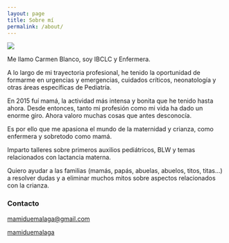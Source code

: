 ```yaml
---
layout: page
title: Sobre mí
permalink: /about/
---
```


<img class="site-avatar" src="{{ site.avatar }}" />

Me llamo Carmen Blanco, soy IBCLC y Enfermera.

A lo largo de mi trayectoria profesional, he tenido la oportunidad de formarme en urgencias y emergencias, cuidados críticos, neonatología y otras áreas específicas de Pediatría.

En 2015 fuí mamá, la actividad más intensa y bonita que he tenido hasta ahora. Desde entonces, tanto mi profesión como mi vida ha dado un enorme giro.
Ahora valoro muchas cosas que antes desconocía.

Es por ello que me apasiona el mundo de la maternidad y crianza, como enfermera y sobretodo como mamá.

Imparto talleres sobre primeros auxilios pediátricos, BLW y temas relacionados con lactancia materna.

Quiero ayudar a las familias (mamás, papás, abuelas, abuelos, titos, titas…) a resolver dudas y a eliminar muchos mitos sobre aspectos relacionados con la crianza.


### Contacto

<p><a href="mailto:{{ site.footer-links.email }}"><i class="svg-icon email"></i> <span class="v-a-50">mamiduemalaga@gmail.com</span></a></p>

<p><a href="https://www.facebook.com/{{ site.footer-links.facebook }}"><i class="svg-icon facebook"></i></a>
<a href="https://instagram.com/{{ site.footer-links.instagram }}"><i class="svg-icon instagram"></i></a>
<a href="https://www.twitter.com/{{ site.footer-links.twitter }}"><i class="svg-icon twitter"></i></a><span class="v-a-50"> <a href="https://instagram.com/{{ site.footer-links.instagram }}"> mamiduemalaga</a></span></p>
